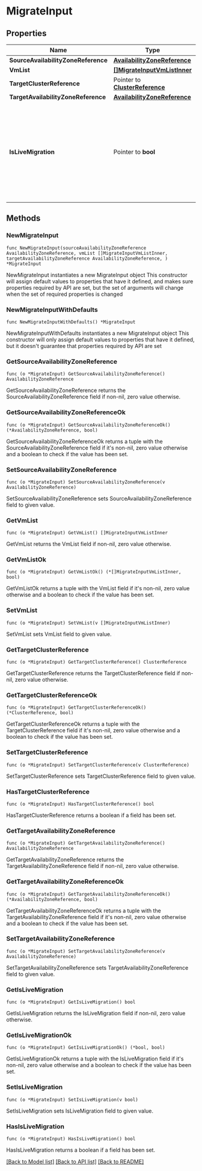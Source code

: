 # MigrateInput

## Properties

Name | Type | Description | Notes
------------ | ------------- | ------------- | -------------
**SourceAvailabilityZoneReference** | [**AvailabilityZoneReference**](AvailabilityZoneReference.md) |  | 
**VmList** | [**[]MigrateInputVmListInner**](MigrateInputVmListInner.md) |  | 
**TargetClusterReference** | Pointer to [**ClusterReference**](ClusterReference.md) |  | [optional] 
**TargetAvailabilityZoneReference** | [**AvailabilityZoneReference**](AvailabilityZoneReference.md) |  | 
**IsLiveMigration** | Pointer to **bool** | Whether to do live migration of the entity. This is applicable only when the entity is protected with sync protection policy.  | [optional] 

## Methods

### NewMigrateInput

`func NewMigrateInput(sourceAvailabilityZoneReference AvailabilityZoneReference, vmList []MigrateInputVmListInner, targetAvailabilityZoneReference AvailabilityZoneReference, ) *MigrateInput`

NewMigrateInput instantiates a new MigrateInput object
This constructor will assign default values to properties that have it defined,
and makes sure properties required by API are set, but the set of arguments
will change when the set of required properties is changed

### NewMigrateInputWithDefaults

`func NewMigrateInputWithDefaults() *MigrateInput`

NewMigrateInputWithDefaults instantiates a new MigrateInput object
This constructor will only assign default values to properties that have it defined,
but it doesn't guarantee that properties required by API are set

### GetSourceAvailabilityZoneReference

`func (o *MigrateInput) GetSourceAvailabilityZoneReference() AvailabilityZoneReference`

GetSourceAvailabilityZoneReference returns the SourceAvailabilityZoneReference field if non-nil, zero value otherwise.

### GetSourceAvailabilityZoneReferenceOk

`func (o *MigrateInput) GetSourceAvailabilityZoneReferenceOk() (*AvailabilityZoneReference, bool)`

GetSourceAvailabilityZoneReferenceOk returns a tuple with the SourceAvailabilityZoneReference field if it's non-nil, zero value otherwise
and a boolean to check if the value has been set.

### SetSourceAvailabilityZoneReference

`func (o *MigrateInput) SetSourceAvailabilityZoneReference(v AvailabilityZoneReference)`

SetSourceAvailabilityZoneReference sets SourceAvailabilityZoneReference field to given value.


### GetVmList

`func (o *MigrateInput) GetVmList() []MigrateInputVmListInner`

GetVmList returns the VmList field if non-nil, zero value otherwise.

### GetVmListOk

`func (o *MigrateInput) GetVmListOk() (*[]MigrateInputVmListInner, bool)`

GetVmListOk returns a tuple with the VmList field if it's non-nil, zero value otherwise
and a boolean to check if the value has been set.

### SetVmList

`func (o *MigrateInput) SetVmList(v []MigrateInputVmListInner)`

SetVmList sets VmList field to given value.


### GetTargetClusterReference

`func (o *MigrateInput) GetTargetClusterReference() ClusterReference`

GetTargetClusterReference returns the TargetClusterReference field if non-nil, zero value otherwise.

### GetTargetClusterReferenceOk

`func (o *MigrateInput) GetTargetClusterReferenceOk() (*ClusterReference, bool)`

GetTargetClusterReferenceOk returns a tuple with the TargetClusterReference field if it's non-nil, zero value otherwise
and a boolean to check if the value has been set.

### SetTargetClusterReference

`func (o *MigrateInput) SetTargetClusterReference(v ClusterReference)`

SetTargetClusterReference sets TargetClusterReference field to given value.

### HasTargetClusterReference

`func (o *MigrateInput) HasTargetClusterReference() bool`

HasTargetClusterReference returns a boolean if a field has been set.

### GetTargetAvailabilityZoneReference

`func (o *MigrateInput) GetTargetAvailabilityZoneReference() AvailabilityZoneReference`

GetTargetAvailabilityZoneReference returns the TargetAvailabilityZoneReference field if non-nil, zero value otherwise.

### GetTargetAvailabilityZoneReferenceOk

`func (o *MigrateInput) GetTargetAvailabilityZoneReferenceOk() (*AvailabilityZoneReference, bool)`

GetTargetAvailabilityZoneReferenceOk returns a tuple with the TargetAvailabilityZoneReference field if it's non-nil, zero value otherwise
and a boolean to check if the value has been set.

### SetTargetAvailabilityZoneReference

`func (o *MigrateInput) SetTargetAvailabilityZoneReference(v AvailabilityZoneReference)`

SetTargetAvailabilityZoneReference sets TargetAvailabilityZoneReference field to given value.


### GetIsLiveMigration

`func (o *MigrateInput) GetIsLiveMigration() bool`

GetIsLiveMigration returns the IsLiveMigration field if non-nil, zero value otherwise.

### GetIsLiveMigrationOk

`func (o *MigrateInput) GetIsLiveMigrationOk() (*bool, bool)`

GetIsLiveMigrationOk returns a tuple with the IsLiveMigration field if it's non-nil, zero value otherwise
and a boolean to check if the value has been set.

### SetIsLiveMigration

`func (o *MigrateInput) SetIsLiveMigration(v bool)`

SetIsLiveMigration sets IsLiveMigration field to given value.

### HasIsLiveMigration

`func (o *MigrateInput) HasIsLiveMigration() bool`

HasIsLiveMigration returns a boolean if a field has been set.


[[Back to Model list]](../README.md#documentation-for-models) [[Back to API list]](../README.md#documentation-for-api-endpoints) [[Back to README]](../README.md)


